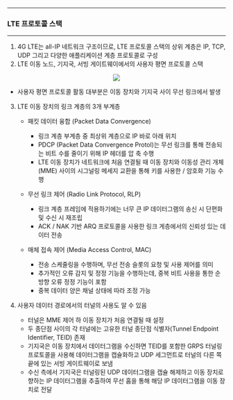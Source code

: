 -----
### LTE 프로토콜 스택
-----
1. 4G LTE는 all-IP 네트워크 구조이므로, LTE 프로토콜 스택의 상위 계층은 IP, TCP, UDP 그리고 다양한 애플리케이션 계층 프로토콜로 구성
2. LTE 이동 노드, 기지국, 서빙 게이트웨이에서의 사용자 평면 프로토콜 스택
<div align="center">
<img src="https://github.com/user-attachments/assets/a8292194-cd1f-448f-adf9-c0bfef68e34c">
</div>

   - 사용자 평면 프로토콜 활동 대부분은 이동 장치와 기지국 사이 무선 링크에서 발생

3. LTE 이동 장치의 링크 계층의 3개 부계층
   - 패킷 데이터 융합 (Packet Data Convergence)
     + 링크 계층 부계층 중 최상위 계층으로 IP 바로 아래 위치
     + PDCP (Packet Data Convergence Protol)는 무선 링크를 통해 전송되는 비트 수를 줄이기 위해 IP 헤더를 압 축 수행
     + LTE 이동 장치가 네트워크에 처음 연결될 때 이동 장치와 이동성 관리 개체(MME) 사이의 시그널링 메세지 교환을 통해 키를 사용한 / 암호화 기능 수행

   - 무선 링크 제어 (Radio Link Protocol, RLP)
     + 링크 계층 프레임에 적용하기에는 너무 큰 IP 데이터그램의 송신 시 단편화 및 수신 시 재조립
     + ACK / NAK 기반 ARQ 프로토콜을 사용한 링크 게층에서의 신뢰성 있는 데이터 전송

   - 매체 접속 제어 (Media Access Control, MAC)
     + 전송 스케줄링을 수행하며, 무선 전송 슬롯의 요청 및 사용 제어를 의미
     + 추가적인 오류 감지 및 정정 기능을 수행하는데, 중복 비트 사용을 통한 순방향 오류 정정 기능이 포함
     + 중복 데이터 양은 채널 상태에 따라 조정 가능

4. 사용자 데이터 경로에서의 터널의 사용도 알 수 있음
   - 터널은 MME 제어 하 이동 장치가 처음 연결될 때 설정
   - 두 종단점 사이의 각 터널에는 고유한 터널 종단점 식별자(Tunnel Endpoint Identifier, TEID) 존재
   - 기지국은 이동 장치에서 데이터그램을 수신하면 TEID를 포함한 GRPS 터널링 프로토콜을 사용해 데이터그램을 캡슐화하고 UDP 세그먼트로 터널의 다른 쪽 끝에 있는 서빙 게이트웨이로 보냄
   - 수신 측에서 기지국은 터널링된 UDP 데이터그램을 캡슐 해제하고 이동 장치로 향하는 IP 데이터그램을 추출하여 무선 홉을 통해 해당 IP 데이터그램을 이동 장치로 전달
